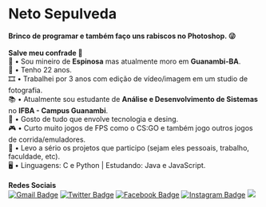 # Neto Sepulveda
**Brinco de programar e também faço uns rabiscos no Photoshop. 😜**
<br/>
<br/>**Salve meu confrade 🖖**
<br/>📌 • Sou mineiro de **Espinosa** mas atualmente moro em **Guanambi-BA**.
<br/>👦 • Tenho 22 anos.
<br/>🎞️ • Trabalhei por 3 anos com edição de vídeo/imagem em um studio de fotografia.
<br/>📚 • Atualmente sou estudante de **Análise e Desenvolvimento de Sistemas** no **IFBA - Campus Guanambi**.
<br/>🤖 • Gosto de tudo que envolve tecnologia e desing.
<br/>🎮 • Curto muito jogos de FPS como o CS:GO e também jogo outros jogos de corrida/emuladores.
<br/>💬 • Levo a sério os projetos que participo (sejam eles pessoais, trabalho, faculdade, etc).
<br/>🖥️ • Linguagens: C e Python | Estudando: Java e JavaScript.
<br/>
<br/>**Redes Sociais**
<br/>
[![Gmail Badge](https://img.shields.io/badge/-Neto%20Sepulveda-c14438?style=social-square&logo=Gmail&logoColor=white&link=mailto:clementesepulveda27@gmail.com)](mailto:clementesepulveda27@gmail.com)
[![Twitter Badge](https://img.shields.io/badge/-net0xy-00acee?style=social-square&logo=Twitter&logoColor=white&link=https://twitter.com/net0xy)](https://twitter.com/net0xy)
[![Facebook Badge](https://img.shields.io/badge/-Neto%20Sepulveda-3b5998?style=social-square&logo=Facebook&logoColor=white&link=http://facebook.com/net0sepulveda)](http://facebook.com/net0sepulveda)
[![Instagram Badge](https://img.shields.io/badge/-net0sepulveda-3f729b?style=social-square&logo=Instagram&logoColor=white&link=http://instagram.com/net0sepulveda)](http://instagram.com/net0sepulveda)
<a target="_blank">
  <img src="https://img.shields.io/badge/-net0x-171a21?style=social-square&logo=Steam&logoColor=white&link=https://steamcommunity.com/id/net0x"/>
</a>
